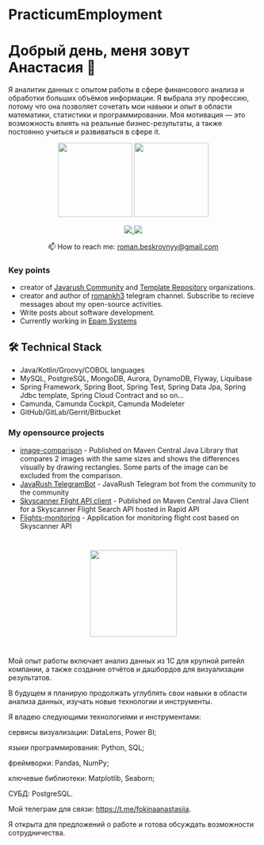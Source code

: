 # PracticumEmployment

# Добрый день, меня зовут Анастасия 👋
Я аналитик данных с опытом работы в сфере финансового анализа и обработки больших объёмов информации. Я выбрала эту профессию, потому что она позволяет сочетать мои навыки и опыт в области математики, статистики и программировании. Моя мотивация — это возможность влиять на реальные бизнес-результаты, а также постоянно учиться и развиваться в сфере it.

<p align='center'>
   <a href="https://github-readme-stats.vercel.app/api?username=romankh3&show_icons=true&count_private=true"><img
           height=150
           src="https://github-readme-stats.vercel.app/api?username=romankh3&show_icons=true&count_private=true"/></a>
   <a href="https://github.com/romankh3/github-readme-stats"><img height=150
                                                                  src="https://github-readme-stats.vercel.app/api/top-langs/?username=romankh3&layout=compact"/></a>
</p>

<p align='center'>
   <a href="https://www.linkedin.com/in/romankh3/">
       <img src="https://img.shields.io/badge/linkedin-%230077B5.svg?&style=for-the-badge&logo=linkedin&logoColor=white"/>
   </a>
   <a href="https://t.me/fokinaanastasiia">
       <img src="https://img.shields.io/badge/Telegram-2CA5E0?style=for-the-badge&logo=telegram&logoColor=white"/>
   </a>
<p align='center'>
   📫 How to reach me: <a href='mailto:roman.beskrovnyy@gmail.com'>roman.beskrovnyy@gmail.com</a>
</p>


### Key points
*   creator of [Javarush Community](https://github.com/javarushcommunity) and [Template Repository](https://github.com/template-repository) organizations.
*   creator and author of [romankh3](https://t.me/romankh3) telegram channel. Subscribe to recieve messages about my open-source activities.
*   Write posts about software development.
*   Currently working in [Epam Systems](https://www.linkedin.com/company/epam-systems/)

## 🛠 Technical Stack
*   Java/Kotlin/Groovy/COBOL languages
*   MySQL, PostgreSQL, MongoDB, Aurora, DynamoDB, Flyway, Liquibase
*   Spring Framework, Spring Boot, Spring Test, Spring Data Jpa, Spring Jdbc template, Spring Cloud Contract and so on...
*   Camunda, Camunda Cockpit, Camunda Modeleter
*   GitHub/GitLab/Gerrit/Bitbucket

### My opensource projects

*   [image-comparison](https://github.com/romankh3/image-comparison) - Published on Maven Central Java Library that compares 2 images with the same sizes and shows the differences visually by drawing rectangles. Some parts of the image can be excluded from the comparison.
*   [JavaRush TelegramBot](https://github.com/javarushcommunity/javarush-telegrambot) - JavaRush Telegram bot from the community to the community
*   [Skyscanner Flight API client](https://github.com/romankh3/skyscanner-flight-api-client) - Published on Maven Central Java Client for a Skyscanner Flight Search API hosted in Rapid API
*   [Flights-monitoring](https://github.com/romankh3/flights-monitoring) - Application for monitoring flight cost based on Skyscanner API

<div align="center" style="margin: 40px 0">
   <a href="https://github.com/romankh3/github-profile-views-counter">
       <img width="175px" src="https://komarev.com/ghpvc/?username=romankh3&color=DE002D">
   </a>
</div>



Мой опыт работы включает анализ данных из 1С для крупной ритейл компании, а также создание отчётов и дашбордов для визуализации результатов. 

В будущем я планирую продолжать углублять свои навыки в области анализа данных, изучать новые технологии и инструменты.



Я владею следующими технологиями и инструментами:

сервисы визуализации: DataLens, Power BI;

языки программирования: Python, SQL;

фреймворки: Pandas, NumPy;

ключевые библиотеки: Matplotlib, Seaborn;

СУБД: PostgreSQL.


Мой телеграм для связи: https://t.me/fokinaanastasiia.


Я открыта для предложений о работе и готова обсуждать возможности сотрудничества.
